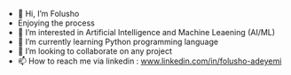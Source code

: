 - 👋 Hi, I’m Folusho
- Enjoying the process
- 👀 I’m interested in Artificial Intelligence and Machine Leaening (AI/ML)
- 🌱 I’m currently learning Python programming language
- 💞️ I’m looking to collaborate on any project
- 📫 How to reach me via linkedin : www.linkedin.com/in/folusho-adeyemi

<!---
Folusho05/Folusho05 is a ✨ special ✨ repository because its `README.md` (this file) appears on your GitHub profile.
You can click the Preview link to take a look at your changes.
--->
